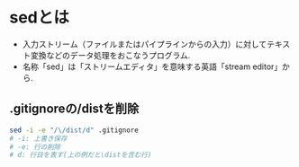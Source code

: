 # sedとは
- 入力ストリーム（ファイルまたはパイプラインからの入力）に対してテキスト変換などのデータ処理をおこなうプログラム.
- 名称「sed」は「ストリームエディタ」を意味する英語「stream editor」から.

## .gitignoreの/distを削除
```bash
sed -i -e "/\/dist/d" .gitignore
# -i: 上書き保存
# -e: 行の削除
# d: 行目を表す(上の例だと\distを含む行)
```
